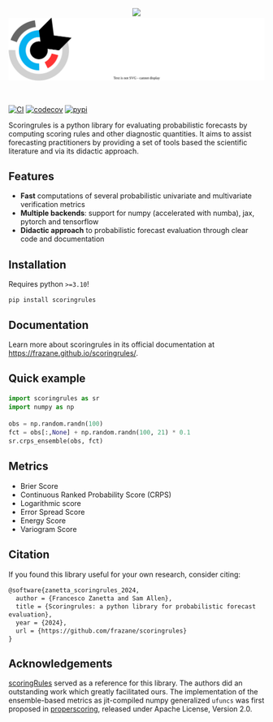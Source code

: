 <p align="center">
  <img src="docs/assets/images/banner_light.svg#gh-light-mode-only" />
  <img src="docs/assets/images/banner_dark.svg#gh-dark-mode-only" />
</p>

<br>

[![CI](https://github.com/frazane/scoringrules/actions/workflows/ci.yaml/badge.svg?branch=main)](https://github.com/frazane/scoringrules/actions/workflows/ci.yaml)
[![codecov](https://codecov.io/github/frazane/scoringrules/graph/badge.svg?token=J194X4HEBH)](https://codecov.io/github/frazane/scoringrules)
[![pypi](https://img.shields.io/pypi/v/scoringrules.svg?colorB=<brightgreen>)](https://pypi.python.org/pypi/scoringrules/)

Scoringrules is a python library for evaluating probabilistic forecasts by computing
scoring rules and other diagnostic quantities. It aims to assist forecasting practitioners by
providing a set of tools based the scientific literature and via its didactic approach.

## Features

- **Fast** computations of several probabilistic univariate and multivariate verification metrics
- **Multiple backends**: support for numpy (accelerated with numba), jax, pytorch and tensorflow
- **Didactic approach** to probabilistic forecast evaluation through clear code and documentation

## Installation
Requires python `>=3.10`!

```
pip install scoringrules
```

## Documentation

Learn more about scoringrules in its official documentation at https://frazane.github.io/scoringrules/.


## Quick example
```python
import scoringrules as sr
import numpy as np

obs = np.random.randn(100)
fct = obs[:,None] + np.random.randn(100, 21) * 0.1
sr.crps_ensemble(obs, fct)
```

## Metrics
- Brier Score
- Continuous Ranked Probability Score (CRPS)
- Logarithmic score
- Error Spread Score
- Energy Score
- Variogram Score


## Citation
If you found this library useful for your own research, consider citing:

```
@software{zanetta_scoringrules_2024,
  author = {Francesco Zanetta and Sam Allen},
  title = {Scoringrules: a python library for probabilistic forecast evaluation},
  year = {2024},
  url = {https://github.com/frazane/scoringrules}
}
```

## Acknowledgements
[scoringRules](https://cran.r-project.org/web/packages/scoringRules/index.html) served as a reference for this library. The authors did an outstanding work which greatly facilitated ours. The implementation of the ensemble-based metrics as jit-compiled numpy generalized `ufuncs` was first proposed in [properscoring](https://github.com/properscoring/properscoring), released under Apache License, Version 2.0.
